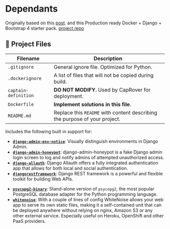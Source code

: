 # Dependants

Originally based on this [post](https://testdriven.io/dockerizing-django-with-postgres-gunicorn-and-nginx).
and this Production ready Docker + Django + Bootstrap 4 starter pack. [project repo](https://github.com/ChrisBarnes7404/django-on-docker)

## 📂 Project Files

| Filename | Description |
| -------- | ----------- |
| `.gitignore` | General ignore file. Optimized for Python. |
| `.dockerignore` | A list of files that will not be copied during build. |
| `captain-definition` | **DO NOT MODIFY.** Used by CapRover for deployment. |
| `Dockerfile` | **Implement solutions in this file**. |
| `README.md` | Replace this `README` with content describing the purpose of your project. |


Includes the following built in support for:
- **[`django-admin-env-notice`](https://github.com/dizballanze/django-admin-env-notice)**: Visually distinguish environments in Django Admin.
- **[`django-admin-honeypot`](https://django-admin-honeypot.readthedocs.io/en/latest/)**: django-admin-honeypot is a fake Django admin login screen to log and notify admins of attempted unauthorized access.
- **[`django-allauth`](https://django-allauth.readthedocs.io/en/latest/installation.html)**: Django Allauth offers a fully integrated authentication app that allows for both local and social authentication.
- **[`djangorestframework`](https://www.django-rest-framework.org/)**: Django REST framework is a powerful and flexible toolkit for building Web APIs.


<!-- - **[``]()**:  -->
<!-- - **[``]()**:  -->
<!-- - **[``]()**:  -->

<!-- 
- **[`django-compressor`](https://github.com/django-compressor/django-compressor)**: Django Compressor processes, combines and minifies linked and inline Javascript or CSS in a Django template into cacheable static files. Supports such as CoffeeScript, LESS, and SASS.
- **[`django-debug-toolbar`](https://github.com/jazzband/django-debug-toolbar)**: The Django Debug Toolbar is a configurable set of panels that display various debug information about the current request/response and when clicked, display more details about the panel's content.
- **[`django-dotenv`](https://github.com/jpadilla/django-dotenv)**: Allows `manage.py` to read environment settings stored in a `.env` file.


- **[`pillow`](https://pillow.readthedocs.io/en/stable/)**: Pillow is a friendly PIL fork. PIL is the Python Imaging Library by Fredrik Lundh and Contributors.
-->
- **[`psycopg2-binary`](https://pypi.org/project/psycopg2-binary/)**: Stand-alone version of `psycopg2`, the most popular PostgreSQL database adapter for the Python programming language.
- **[`whitenoise`](http://whitenoise.evans.io/en/stable/)**: With a couple of lines of config WhiteNoise allows your web app to serve its own static files, making it a self-contained unit that can be deployed anywhere without relying on nginx, Amazon S3 or any other external service. Especially useful on Heroku, OpenShift and other PaaS providers.